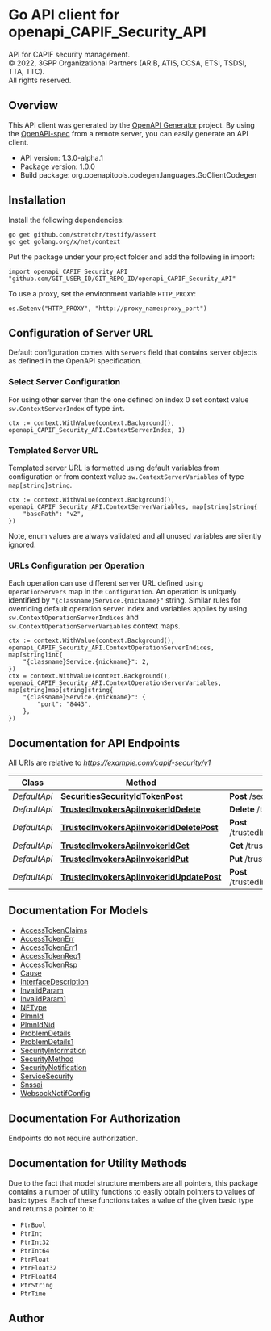 # Go API client for openapi_CAPIF_Security_API

API for CAPIF security management.  
© 2022, 3GPP Organizational Partners (ARIB, ATIS, CCSA, ETSI, TSDSI, TTA, TTC).  
All rights reserved.


## Overview
This API client was generated by the [OpenAPI Generator](https://openapi-generator.tech) project.  By using the [OpenAPI-spec](https://www.openapis.org/) from a remote server, you can easily generate an API client.

- API version: 1.3.0-alpha.1
- Package version: 1.0.0
- Build package: org.openapitools.codegen.languages.GoClientCodegen

## Installation

Install the following dependencies:

```shell
go get github.com/stretchr/testify/assert
go get golang.org/x/net/context
```

Put the package under your project folder and add the following in import:

```golang
import openapi_CAPIF_Security_API "github.com/GIT_USER_ID/GIT_REPO_ID/openapi_CAPIF_Security_API"
```

To use a proxy, set the environment variable `HTTP_PROXY`:

```golang
os.Setenv("HTTP_PROXY", "http://proxy_name:proxy_port")
```

## Configuration of Server URL

Default configuration comes with `Servers` field that contains server objects as defined in the OpenAPI specification.

### Select Server Configuration

For using other server than the one defined on index 0 set context value `sw.ContextServerIndex` of type `int`.

```golang
ctx := context.WithValue(context.Background(), openapi_CAPIF_Security_API.ContextServerIndex, 1)
```

### Templated Server URL

Templated server URL is formatted using default variables from configuration or from context value `sw.ContextServerVariables` of type `map[string]string`.

```golang
ctx := context.WithValue(context.Background(), openapi_CAPIF_Security_API.ContextServerVariables, map[string]string{
	"basePath": "v2",
})
```

Note, enum values are always validated and all unused variables are silently ignored.

### URLs Configuration per Operation

Each operation can use different server URL defined using `OperationServers` map in the `Configuration`.
An operation is uniquely identified by `"{classname}Service.{nickname}"` string.
Similar rules for overriding default operation server index and variables applies by using `sw.ContextOperationServerIndices` and `sw.ContextOperationServerVariables` context maps.

```golang
ctx := context.WithValue(context.Background(), openapi_CAPIF_Security_API.ContextOperationServerIndices, map[string]int{
	"{classname}Service.{nickname}": 2,
})
ctx = context.WithValue(context.Background(), openapi_CAPIF_Security_API.ContextOperationServerVariables, map[string]map[string]string{
	"{classname}Service.{nickname}": {
		"port": "8443",
	},
})
```

## Documentation for API Endpoints

All URIs are relative to *https://example.com/capif-security/v1*

Class | Method | HTTP request | Description
------------ | ------------- | ------------- | -------------
*DefaultApi* | [**SecuritiesSecurityIdTokenPost**](docs/DefaultApi.md#securitiessecurityidtokenpost) | **Post** /securities/{securityId}/token | 
*DefaultApi* | [**TrustedInvokersApiInvokerIdDelete**](docs/DefaultApi.md#trustedinvokersapiinvokeriddelete) | **Delete** /trustedInvokers/{apiInvokerId} | 
*DefaultApi* | [**TrustedInvokersApiInvokerIdDeletePost**](docs/DefaultApi.md#trustedinvokersapiinvokeriddeletepost) | **Post** /trustedInvokers/{apiInvokerId}/delete | 
*DefaultApi* | [**TrustedInvokersApiInvokerIdGet**](docs/DefaultApi.md#trustedinvokersapiinvokeridget) | **Get** /trustedInvokers/{apiInvokerId} | 
*DefaultApi* | [**TrustedInvokersApiInvokerIdPut**](docs/DefaultApi.md#trustedinvokersapiinvokeridput) | **Put** /trustedInvokers/{apiInvokerId} | 
*DefaultApi* | [**TrustedInvokersApiInvokerIdUpdatePost**](docs/DefaultApi.md#trustedinvokersapiinvokeridupdatepost) | **Post** /trustedInvokers/{apiInvokerId}/update | 


## Documentation For Models

 - [AccessTokenClaims](docs/AccessTokenClaims.md)
 - [AccessTokenErr](docs/AccessTokenErr.md)
 - [AccessTokenErr1](docs/AccessTokenErr1.md)
 - [AccessTokenReq1](docs/AccessTokenReq1.md)
 - [AccessTokenRsp](docs/AccessTokenRsp.md)
 - [Cause](docs/Cause.md)
 - [InterfaceDescription](docs/InterfaceDescription.md)
 - [InvalidParam](docs/InvalidParam.md)
 - [InvalidParam1](docs/InvalidParam1.md)
 - [NFType](docs/NFType.md)
 - [PlmnId](docs/PlmnId.md)
 - [PlmnIdNid](docs/PlmnIdNid.md)
 - [ProblemDetails](docs/ProblemDetails.md)
 - [ProblemDetails1](docs/ProblemDetails1.md)
 - [SecurityInformation](docs/SecurityInformation.md)
 - [SecurityMethod](docs/SecurityMethod.md)
 - [SecurityNotification](docs/SecurityNotification.md)
 - [ServiceSecurity](docs/ServiceSecurity.md)
 - [Snssai](docs/Snssai.md)
 - [WebsockNotifConfig](docs/WebsockNotifConfig.md)


## Documentation For Authorization

 Endpoints do not require authorization.


## Documentation for Utility Methods

Due to the fact that model structure members are all pointers, this package contains
a number of utility functions to easily obtain pointers to values of basic types.
Each of these functions takes a value of the given basic type and returns a pointer to it:

* `PtrBool`
* `PtrInt`
* `PtrInt32`
* `PtrInt64`
* `PtrFloat`
* `PtrFloat32`
* `PtrFloat64`
* `PtrString`
* `PtrTime`

## Author



